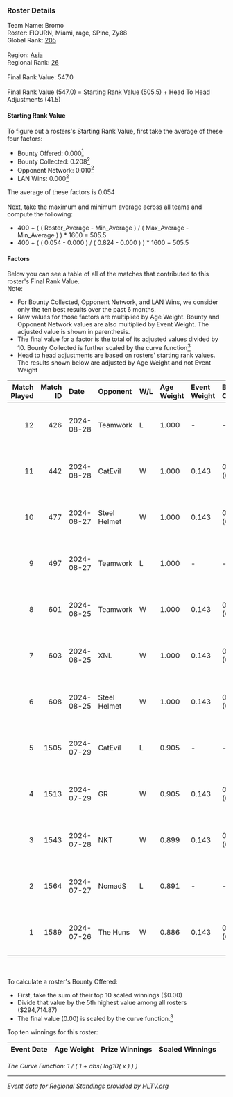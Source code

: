 ### Roster Details<br />
Team Name: Bromo<br />
Roster: FIOURN, Miami, rage, SPine, Zy88<br />
Global Rank: [205](../../standings_global_2024_09_11.md)<br />
<br />
Region: [Asia]( ../../standings_asia_2024_09_11.md)<br />
Regional Rank: [26]( ../../standings_asia_2024_09_11.md)<br />
<br />
Final Rank Value:  547.0<br />
<br />
Final Rank Value (547.0) = Starting Rank Value (505.5) + Head To Head Adjustments (41.5)<br />

#### Starting Rank Value<br />
To figure out a rosters's Starting Rank Value, first take the average of these four factors:<br />
- Bounty Offered: 0.000[<sup>1</sup>](#table2)
- Bounty Collected: 0.208[<sup>2</sup>](#table1)
- Opponent Network: 0.010[<sup>2</sup>](#table1)
- LAN Wins: 0.000[<sup>2</sup>](#table1)

The average of these factors is 0.054<br />
<br />
Next, take the maximum and minimum average across all teams and compute the following:<br />
- 400 + ( ( Roster_Average - Min_Average ) / ( Max_Average - Min_Average ) ) * 1600 = 505.5
- 400 + ( ( 0.054 - 0.000 ) / ( 0.824 - 0.000 ) ) * 1600 = 505.5


#### Factors<br />
Below you can see a table of all of the matches that contributed to this roster's Final Rank Value.<br />
Note:<br />

- For Bounty Collected, Opponent Network, and LAN Wins, we consider only the ten best results over the past 6 months.
- Raw values for those factors are multiplied by Age Weight. Bounty and Opponent Network values are also multiplied by Event Weight. The adjusted value is shown in parenthesis.
- The final value for a factor is the total of its adjusted values divided by 10. Bounty Collected is further scaled by the curve function[<sup>3</sup>](#curveFunction)
- Head to head adjustments are based on rosters' starting rank values. The results shown below are adjusted by Age Weight and not Event Weight
<span id="table1"></span><br />


| Match Played | Match ID | Date       | Opponent     | W/L | Age Weight | Event Weight | Bounty Collected | Opponent Network | LAN Wins  | H2H Adj. | Roster                           |
| -: | -: | :- | :- | :- | :- | :- | :- | :- | :- | -: | :- |
|           12 |      426 | 2024-08-28 | Teamwork     | L   | 1.000      | -            | -                | -                | -         |   -19.69 | FIOURN, Miami, rage, SPine, Zy88 |
|           11 |      442 | 2024-08-28 | CatEvil      | W   | 1.000      | 0.143        | 0.000 (0.000)    | 0.230 (0.033)    | 0 (0.000) |    18.17 | FIOURN, Miami, rage, SPine, Zy88 |
|           10 |      477 | 2024-08-27 | Steel Helmet | W   | 1.000      | 0.143        | 0.003 (0.000)    | 0.037 (0.005)    | 0 (0.000) |    13.85 | FIOURN, Miami, rage, SPine, Zy88 |
|            9 |      497 | 2024-08-27 | Teamwork     | L   | 1.000      | -            | -                | -                | -         |   -20.51 | FIOURN, Miami, rage, SPine, Zy88 |
|            8 |      601 | 2024-08-25 | Teamwork     | W   | 1.000      | 0.143        | 0.000 (0.000)    | 0.149 (0.021)    | 0 (0.000) |    10.61 | FIOURN, Miami, rage, SPine, Zy88 |
|            7 |      603 | 2024-08-25 | XNL          | W   | 1.000      | 0.143        | 0.000 (0.000)    | 0.075 (0.011)    | 0 (0.000) |    10.29 | FIOURN, Miami, rage, SPine, Zy88 |
|            6 |      608 | 2024-08-25 | Steel Helmet | W   | 1.000      | 0.143        | 0.003 (0.000)    | 0.037 (0.005)    | 0 (0.000) |    14.72 | FIOURN, Miami, rage, SPine, Zy88 |
|            5 |     1505 | 2024-07-29 | CatEvil      | L   | 0.905      | -            | -                | -                | -         |   -10.29 | FIOURN, Miami, rage, SPine, Zy88 |
|            4 |     1513 | 2024-07-29 | GR           | W   | 0.905      | 0.143        | 0.006 (0.001)    | 0.166 (0.021)    | 0 (0.000) |    18.50 | FIOURN, Miami, rage, SPine, Zy88 |
|            3 |     1543 | 2024-07-28 | NKT          | W   | 0.899      | 0.143        | 0.000 (0.000)    | 0.000 (0.000)    | 0 (0.000) |     9.92 | FIOURN, Miami, rage, SPine, Zy88 |
|            2 |     1564 | 2024-07-27 | NomadS       | L   | 0.891      | -            | -                | -                | -         |   -13.52 | FIOURN, Miami, rage, SPine, Zy88 |
|            1 |     1589 | 2024-07-26 | The Huns     | W   | 0.886      | 0.143        | 0.000 (0.000)    | 0.000 (0.000)    | 0 (0.000) |     9.39 | FIOURN, Miami, rage, SPine, Zy88 |

<br />
<span id="table2"></span><br />
To calculate a roster's Bounty Offered:<br />

- First, take the sum of their top 10 scaled winnings ($0.00)
- Divide that value by the 5th highest value among all rosters ($294,714.87)
- The final value (0.00) is scaled by the curve function.[<sup>3</sup>](#curveFunction)

Top ten winnings for this roster:<br />

| Event Date | Age Weight | Prize Winnings | Scaled Winnings |
| :- | -: | :- | :- |


<span id="curveFunction"></span>_The Curve Function: 1 / ( 1 + abs( log10( x ) ) )_<br />

---
_Event data for Regional Standings provided by HLTV.org_<br />
